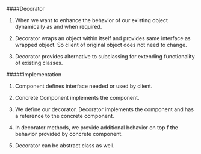 ####Decorator

1. When we want to enhance the behavior of our existing object dynamically as and when required.

2. Decorator wraps an object within itself and provides same interface as wrapped object.
So client of original object does not need to change.

3. Decorator provides alternative to subclassing for extending functionality of existing classes.


#####Implementation

1. Component defines interface needed or used by client.

2. Concrete Component implements the component.

3. We define our decorator. Decorator implements the component and has a reference to the concrete component.

4. In decorator methods, we provide additional behavior on top f the behavior provided by concrete component.

5. Decorator can be abstract class as well.


